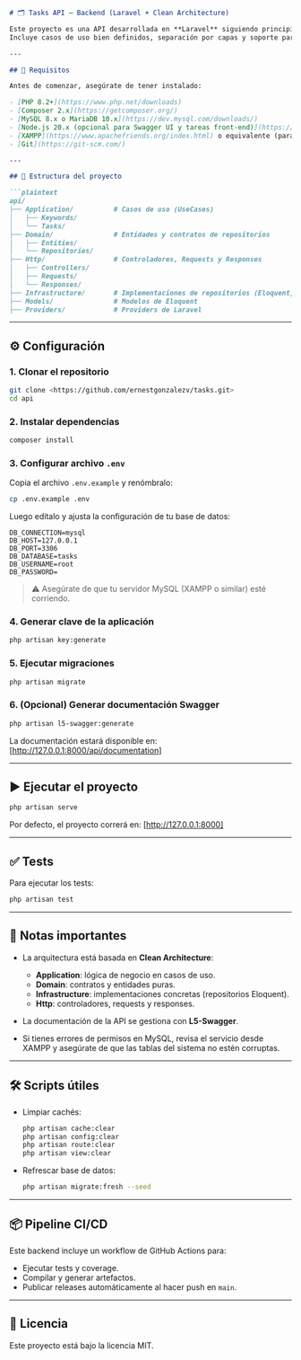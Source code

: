 ````markdown
# 🗂️ Tasks API – Backend (Laravel + Clean Architecture)

Este proyecto es una API desarrollada en **Laravel** siguiendo principios de **Clean Architecture**.  
Incluye casos de uso bien definidos, separación por capas y soporte para documentación automática con **Swagger**.

---

## 🚀 Requisitos

Antes de comenzar, asegúrate de tener instalado:

- [PHP 8.2+](https://www.php.net/downloads)
- [Composer 2.x](https://getcomposer.org/)
- [MySQL 8.x o MariaDB 10.x](https://dev.mysql.com/downloads/)
- [Node.js 20.x (opcional para Swagger UI y tareas front-end)](https://nodejs.org/)
- [XAMPP](https://www.apachefriends.org/index.html) o equivalente (para servidor local de MySQL)
- [Git](https://git-scm.com/)

---

## 📂 Estructura del proyecto

```plaintext
api/
├── Application/          # Casos de uso (UseCases)
│   ├── Keywords/
│   └── Tasks/
├── Domain/               # Entidades y contratos de repositorios
│   ├── Entities/
│   └── Repositories/
├── Http/                 # Controladores, Requests y Responses
│   ├── Controllers/
│   ├── Requests/
│   └── Responses/
├── Infrastructure/       # Implementaciones de repositorios (Eloquent)
├── Models/               # Modelos de Eloquent
├── Providers/            # Providers de Laravel
````

---

## ⚙️ Configuración

### 1. Clonar el repositorio

```bash
git clone <https://github.com/ernestgonzalezv/tasks.git>
cd api
```

### 2. Instalar dependencias

```bash
composer install
```

### 3. Configurar archivo `.env`

Copia el archivo `.env.example` y renómbralo:

```bash
cp .env.example .env
```

Luego edítalo y ajusta la configuración de tu base de datos:

```env
DB_CONNECTION=mysql
DB_HOST=127.0.0.1
DB_PORT=3306
DB_DATABASE=tasks
DB_USERNAME=root
DB_PASSWORD=
```

> ⚠️ Asegúrate de que tu servidor MySQL (XAMPP o similar) esté corriendo.

### 4. Generar clave de la aplicación

```bash
php artisan key:generate
```

### 5. Ejecutar migraciones

```bash
php artisan migrate
```

### 6. (Opcional) Generar documentación Swagger

```bash
php artisan l5-swagger:generate
```

La documentación estará disponible en:
[http://127.0.0.1:8000/api/documentation]

---

## ▶️ Ejecutar el proyecto

```bash
php artisan serve
```

Por defecto, el proyecto correrá en:
[http://127.0.0.1:8000]

---

## ✅ Tests

Para ejecutar los tests:

```bash
php artisan test
```

---

## 📌 Notas importantes

* La arquitectura está basada en **Clean Architecture**:

    * **Application**: lógica de negocio en casos de uso.
    * **Domain**: contratos y entidades puras.
    * **Infrastructure**: implementaciones concretas (repositorios Eloquent).
    * **Http**: controladores, requests y responses.
* La documentación de la API se gestiona con **L5-Swagger**.
* Si tienes errores de permisos en MySQL, revisa el servicio desde XAMPP y asegúrate de que las tablas del sistema no estén corruptas.

---

## 🛠️ Scripts útiles

* Limpiar cachés:

  ```bash
  php artisan cache:clear
  php artisan config:clear
  php artisan route:clear
  php artisan view:clear
  ```

* Refrescar base de datos:

  ```bash
  php artisan migrate:fresh --seed
  ```

---

## 📦 Pipeline CI/CD

Este backend incluye un workflow de GitHub Actions para:

* Ejecutar tests y coverage.
* Compilar y generar artefactos.
* Publicar releases automáticamente al hacer push en `main`.

---

## 📜 Licencia

Este proyecto está bajo la licencia MIT.

```
